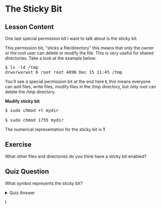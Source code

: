# The Sticky Bit

## Lesson Content

One last special permission bit I want to talk about is the sticky bit. 

This permission bit, "sticks a file/directory" this means that only the owner or the root user can delete or modify the file. This is very useful for shared directories. Take a look at the example below:

<pre>$ ls -ld /tmp
drwxrwxrwxt 6 root root 4096 Dec 15 11:45 /tmp
</pre>

You'll see a special permission bit at the end here <b>t</b>, this means everyone can add files, write files, modify files in the /tmp directory, but only root can delete the /tmp directory. 

<b>Modify sticky bit</b>

<pre>$ sudo chmod +t mydir

$ sudo chmod 1755 mydir</pre>

The numerical representation for the sticky bit is <b>1</b>

## Exercise

What other files and directories do you think have a sticky bit enabled? 

## Quiz Question

What symbol represents the sticky bit?

<details>
    <summary>Quiz Answer</summary>
</details>

t